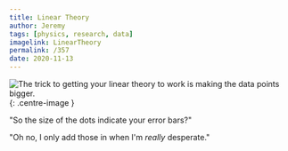 ```yaml
---
title: Linear Theory
author: Jeremy
tags: [physics, research, data]
imagelink: LinearTheory
permalink: /357
date: 2020-11-13
---
```


![The trick to getting your linear theory to work is making the data points bigger.](https://res.cloudinary.com/dh3hm8pb7/image/upload/c_scale,q_auto:best/v1535842782/Handwaving/Published/LinearTheory.png){: .centre-image }

"So the size of the dots indicate your error bars?"

"Oh no, I only add those in when I'm *really* desperate."
